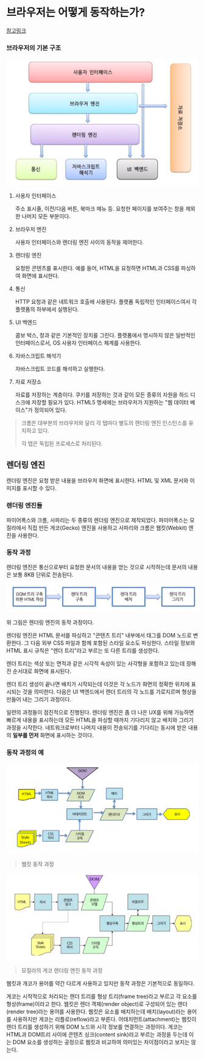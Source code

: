 # 브라우저는 어떻게 동작하는가?

[참고링크](https://d2.naver.com/helloworld/59361)

### 브라우저의 기본 구조

![image-20221215212938394](%EB%B8%8C%EB%9D%BC%EC%9A%B0%EC%A0%80_%EB%A0%8C%EB%8D%94%EB%A7%81.assets/image-20221215212938394.png)

1. 사용자 인터페이스

   주소 표시줄, 이전/다음 버튼, 북마크 메뉴 등. 요청한 페이지를 보여주는 창을 제외한 나머지 모든 부분이다.

2. 브라우저 엔진

   사용자 인터페이스와 렌더링 엔진 사이의 동작을 제어한다.

3. 렌더링 엔진

   요청한 콘텐츠를 표시한다. 예를 들어, HTML을 요청하면 HTML과 CSS를 파싱하여 화면에 표시한다.

4. 통신

   HTTP 요청과 같은 네트워크 호출에 사용된다. 플랫폼 독립적인 인터페이스여서 각 플랫폼의 하부에서 실행된다.

5. UI 백엔드

   콤보 박스, 창과 같은 기본적인 장치를 그린다. 플랫폼에서 명시하지 않은 일반적인 인터페이스로서, OS 사용자 인터페이스 체계를 사용한다.

6. 자바스크립트 해석기

   자바스크립트 코드를 해석하고 실행한다.

7. 자료 저장소

   자료를 저장하는 계층이다. 쿠키를 저장하는 것과 같이 모든 종류의 자원을 하드 디스크에 저장할 필요가 있다. HTML5 명세에는 브라우저가 지원하는 "웹 데이터 베이스"가 정의되어 있다.

> 크롬은 대부분의 브라우저와 달리 각 탭마다 별도의 렌더링 엔진 인스턴스를 유지하고 있다.
>
> 각 탭은 독립된 프로세스로 처리된다.



## 렌더링 엔진

렌더링 엔진은 요청 받은 내용을 브라우저 화면에 표시한다. HTML 및 XML 문서와 이미지를 표시할 수 있다. 

### 렌더링 엔진들

파이어폭스와 크롬, 사파리는 두 종류의 렌더링 엔진으로 제작되었다. 파이어폭스는 모질라에서 직접 만든 게코(Gecko) 엔진을 사용하고 사파리와 크롬은 웹킷(Webkit) 엔진을 사용한다.

### 동작 과정

렌더링 엔진은 통신으로부터 요청한 문서의 내용을 얻는 것으로 시작하는데 문서의 내용은 보통 8KB 단위로 전송된다.

![image-20221215214155779](%EB%B8%8C%EB%9D%BC%EC%9A%B0%EC%A0%80_%EB%A0%8C%EB%8D%94%EB%A7%81.assets/image-20221215214155779.png)

위 그림은 렌더링 엔진의 동작 과정이다.

렌더링 엔진은 HTML 문서를 파싱하고 "콘텐츠 트리" 내부에서 태그를 DOM 노드로 변환한다. 그 다음 외부 CSS 파일과 함께 포함된 스타일 요소도 파싱한다. 스타일 정보와 HTML 표시 규칙은 "렌더 트리"라고 부르는 또 다른 트리를 생성한다.

렌더 트리는 색상 또는 면적과 같은 시각적 속성이 있는 사각형을 포함하고 있는데 정해진 순서대로 화면에 표시된다.

렌더 트리 생성이 끝나면 배치가 시작되는데 이것은 각 노드가 화면의 정확한 위치에 표시되는 것을 의미한다. 다음은 UI 백엔드에서 렌더 트리의 각 노드를 가로지르며 형상을 만들어 내는 그리기 과정이다.

일련의 과정들이 점진적으로 진행된다. 렌더링 엔진은 좀 더 나은 UX를 위해 가능하면 빠르게 내용을 표시하는데 모든 HTML을 파싱할 때까지 기다리지 않고 배치와 그리기 과정을 시작한다. 네트워크로부터 나머지 내용이 전송되기를 기다리는 동시에 받은 내용의 **일부를 먼저** 화면에 표시하는 것이다.

### 동작 과정의 예

![image-20221215214619961](%EB%B8%8C%EB%9D%BC%EC%9A%B0%EC%A0%80_%EB%A0%8C%EB%8D%94%EB%A7%81.assets/image-20221215214619961.png)

>  웹킷 동작 과정

![image-20221215214627648](%EB%B8%8C%EB%9D%BC%EC%9A%B0%EC%A0%80_%EB%A0%8C%EB%8D%94%EB%A7%81.assets/image-20221215214627648.png)

> 모질라의 게코 렌더링 엔진 동작 과정

웹킷과 개코가 용어를 약간 다르게 사용하고 있지만 동작 과정은 기본적으로 동일하다.

게코는 시작적으로 처리되는 렌더 트리를 형상 트리(frame tree)라고 부르고 각 요소를 형상(frame)이라고 한다. 웹킷은 렌더 객체(render object)로 구성되어 있는 렌더(render tree)라는 용어를 사용한다. 웹킷은 요소를 배치하는데 배치(layout)라는 용어를 사용하지만 게코는 리플로(reflow)라고 부른다. 어태치먼트(attachment)는 웹킷이 렌더 트리를 생성하기 위해 DOM 노드와 시각 정보를 연결하는 과정이다. 게코는 HTML과 DOM트리 사이에 콘텐츠 싱크(content sink)라고 부르는 과정을 두는데 이는 DOM 요소를 생성하는 공정으로 웹킷과 비교하여 의미있는 차이점이라고 보지는 않는다.